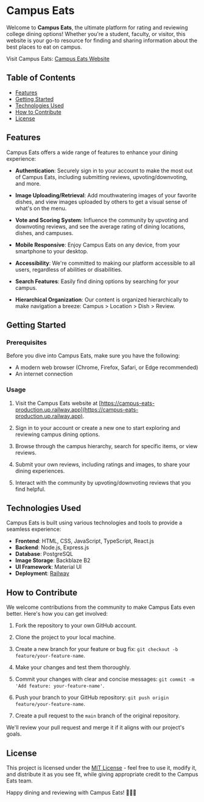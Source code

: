 # Campus Eats

Welcome to **Campus Eats**, the ultimate platform for rating and reviewing college dining options! Whether you're a student, faculty, or visitor, this website is your go-to resource for finding and sharing information about the best places to eat on campus.

Visit Campus Eats: [Campus Eats Website](https://campus-eats-production.up.railway.app)

## Table of Contents

- [Features](#features)
- [Getting Started](#getting-started)
- [Technologies Used](#technologies-used)
- [How to Contribute](#how-to-contribute)
- [License](#license)

## Features

Campus Eats offers a wide range of features to enhance your dining experience:

- **Authentication**: Securely sign in to your account to make the most out of Campus Eats, including submitting reviews, upvoting/downvoting, and more.

- **Image Uploading/Retrieval**: Add mouthwatering images of your favorite dishes, and view images uploaded by others to get a visual sense of what's on the menu.

- **Vote and Scoring System**: Influence the community by upvoting and downvoting reviews, and see the average rating of dining locations, dishes, and campuses.

- **Mobile Responsive**: Enjoy Campus Eats on any device, from your smartphone to your desktop.

- **Accessibility**: We're committed to making our platform accessible to all users, regardless of abilities or disabilities.

- **Search Features**: Easily find dining options by searching for your campus.

- **Hierarchical Organization**: Our content is organized hierarchically to make navigation a breeze: Campus > Location > Dish > Review.

## Getting Started

### Prerequisites

Before you dive into Campus Eats, make sure you have the following:

- A modern web browser (Chrome, Firefox, Safari, or Edge recommended)
- An internet connection

### Usage

1. Visit the Campus Eats website at [https://campus-eats-production.up.railway.app](https://campus-eats-production.up.railway.app).

2. Sign in to your account or create a new one to start exploring and reviewing campus dining options.

3. Browse through the campus hierarchy, search for specific items, or view reviews.

4. Submit your own reviews, including ratings and images, to share your dining experiences.

5. Interact with the community by upvoting/downvoting reviews that you find helpful.

## Technologies Used

Campus Eats is built using various technologies and tools to provide a seamless experience:

- **Frontend**: HTML, CSS, JavaScript, TypeScript, React.js
- **Backend**: Node.js, Express.js
- **Database**: PostgreSQL
- **Image Storage**: Backblaze B2
- **UI Framework**: Material UI
- **Deployment**: [Railway](https://railway.app/)

## How to Contribute

We welcome contributions from the community to make Campus Eats even better. Here's how you can get involved:

1. Fork the repository to your own GitHub account.

2. Clone the project to your local machine.

3. Create a new branch for your feature or bug fix: `git checkout -b feature/your-feature-name`.

4. Make your changes and test them thoroughly.

5. Commit your changes with clear and concise messages: `git commit -m 'Add feature: your-feature-name'`.

6. Push your branch to your GitHub repository: `git push origin feature/your-feature-name`.

7. Create a pull request to the `main` branch of the original repository.

We'll review your pull request and merge it if it aligns with our project's goals.

## License

This project is licensed under the [MIT License](LICENSE) - feel free to use it, modify it, and distribute it as you see fit, while giving appropriate credit to the Campus Eats team.

Happy dining and reviewing with Campus Eats! 🍔🍕🍱
